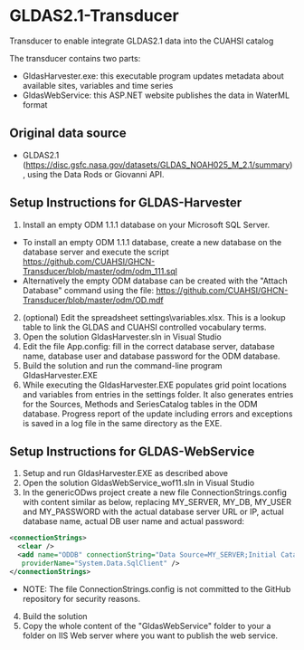 # GLDAS2.1-Transducer
Transducer to enable integrate GLDAS2.1 data into the CUAHSI catalog

The transducer contains two parts:
- GldasHarvester.exe: this executable program updates metadata about available sites, variables and time series
- GldasWebService: this ASP.NET website publishes the data in WaterML format

## Original data source
- GLDAS2.1 (https://disc.gsfc.nasa.gov/datasets/GLDAS_NOAH025_M_2.1/summary), using the Data Rods or Giovanni API.

## Setup Instructions for GLDAS-Harvester
1. Install an empty ODM 1.1.1 database on your Microsoft SQL Server. 
- To install an empty ODM 1.1.1 database, create a new database on the database server and execute the script https://github.com/CUAHSI/GHCN-Transducer/blob/master/odm/odm_111.sql
- Alternatively the empty ODM database can be created with the "Attach Database" command using the file: https://github.com/CUAHSI/GHCN-Transducer/blob/master/odm/OD.mdf
2. (optional) Edit the spreadsheet settings\variables.xlsx. This is a lookup table to link the GLDAS and CUAHSI controlled vocabulary terms.
2. Open the solution GldasHarvester.sln in Visual Studio
4. Edit the file App.config: fill in the correct database server, database name, database user and database password for the ODM database.
5. Build the solution and run the command-line program GldasHarvester.EXE
6. While executing the GldasHarvester.EXE populates grid point locations and variables from entries in the settings folder. It also generates entries for the Sources, Methods and SeriesCatalog tables in the ODM database. Progress report of the update including errors and exceptions is saved in a log file in the same directory as the EXE.

## Setup Instructions for GLDAS-WebService
1. Setup and run GldasHarvester.EXE as described above
2. Open the solution GldasWebService_wof11.sln in Visual Studio
3. In the genericODws project create a new file ConnectionStrings.config with content similar as below, replacing MY_SERVER, MY_DB, MY_USER and MY_PASSWORD with the actual database server URL or IP, actual database name, actual DB user name and actual password: 

```xml
<connectionStrings>
  <clear />
  <add name="ODDB" connectionString="Data Source=MY_SERVER;Initial Catalog=MY_DB;User Id=MY_USER;Password=MY_PASSWORD;"
   providerName="System.Data.SqlClient" />
</connectionStrings>
```

- NOTE: The file ConnectionStrings.config is not committed to the GitHub repository for security reasons.
4. Build the solution
5. Copy the whole content of the "GldasWebService" folder to your a folder on IIS Web server where you want to publish the web service.

